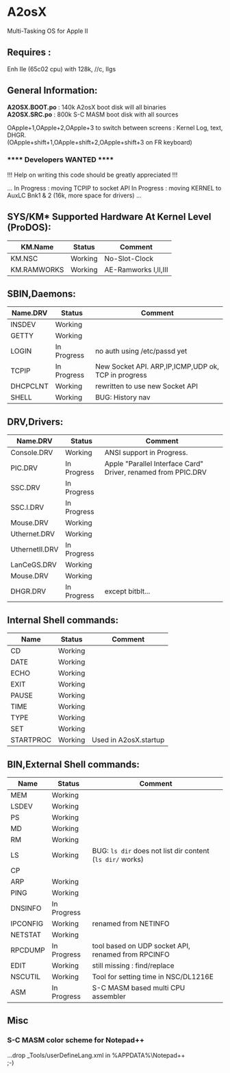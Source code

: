 # A2osX
Multi-Tasking OS for Apple II
## Requires :
Enh IIe (65c02 cpu) with 128k, //c, IIgs
## General Information:
**A2OSX.BOOT.po** : 140k A2osX boot disk will all binaries  
**A2OSX.SRC.po** : 800k S-C MASM boot disk with all sources  
  
OApple+1,OApple+2,OApple+3 to switch between screens : Kernel Log, text, DHGR.  
(OApple+shift+1,OApple+shift+2,OApple+shift+3 on FR keyboard)  
  
### **** Developers WANTED ****  

!!! Help on writing this code should be greatly appreciated !!!  

...
In Progress : moving TCPIP to socket API
In Progress : moving KERNEL to AuxLC Bnk1 & 2 (16k, more space for drivers)
...

## SYS/KM* Supported Hardware At Kernel Level (ProDOS):
| KM.Name | Status | Comment |
| ------- | ------ | ------- |
| KM.NSC | Working | No-Slot-Clock |
| KM.RAMWORKS | Working | AE-Ramworks I,II,III |
  
## SBIN,Daemons:  
| Name.DRV | Status | Comment |
| -------- | ------ | ------- |
| INSDEV | Working | |
| GETTY | Working | |
| LOGIN | In Progress | no auth using /etc/passd yet |
| TCPIP | In Progress | New Socket API. ARP,IP,ICMP,UDP ok, TCP in progress |
| DHCPCLNT | Working | rewritten to use new Socket API |
| SHELL | Working | BUG: History nav |
  
## DRV,Drivers:  
| Name.DRV | Status | Comment |
| -------- | ------ | ------- |
| Console.DRV | Working | ANSI support in Progress. |
| PIC.DRV | In Progress | Apple "Parallel Interface Card" Driver, renamed from PPIC.DRV|
| SSC.DRV | In Progress | |
| SSC.I.DRV | In Progress | |
| Mouse.DRV | Working | |
| Uthernet.DRV | Working | |
| UthernetII.DRV | In Progress | |
| LanCeGS.DRV | Working | |
| Mouse.DRV | Working | |
| DHGR.DRV | In Progress | except bitblt... |
  
## Internal Shell commands:  
| Name | Status | Comment |
| ---- | ------ | ------- |
| CD | Working | |
| DATE | Working  | |
| ECHO | Working | |
| EXIT | Working  | |
| PAUSE | Working | |
| TIME | Working  | |
| TYPE | Working  | |
| SET | Working  | |
| STARTPROC | Working  | Used in A2osX.startup |
  
## BIN,External Shell commands:  
| Name | Status | Comment |
| ---- | ------ | ------- |
| MEM | Working | |
| LSDEV | Working | |
| PS | Working | |
| MD | Working | |
| RM | Working | |
| LS | Working  | BUG: `ls dir` does not list dir content (`ls dir/` works) |
| CP | | |
| ARP | Working | |
| PING | Working | |
| DNSINFO | In Progress | |
| IPCONFIG | Working | renamed from NETINFO |
| NETSTAT | Working | |
| RPCDUMP | In Progress | tool based on UDP socket API, renamed from RPCINFO |
| EDIT | Working | still missing : find/replace |
| NSCUTIL | Working | Tool for setting time in NSC/DL1216E |
| ASM | In Progress | S-C MASM based multi CPU assembler |
  
## Misc  
### S-C MASM color scheme for Notepad++  
...drop _Tools/userDefineLang.xml in %APPDATA%\Notepad++  
;-)

